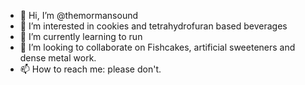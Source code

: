 - 👋 Hi, I’m @themormansound
- 👀 I’m interested in cookies and tetrahydrofuran based beverages
- 🌱 I’m currently learning to run
- 💞️ I’m looking to collaborate on Fishcakes, artificial sweeteners and dense metal work.
- 📫 How to reach me: please don't.

<!---
themormansound/themormansound is a ✨ special ✨ repository because its `README.md` (this file) appears on your GitHub profile.
You can click the Preview link to take a look at your changes.
--->
